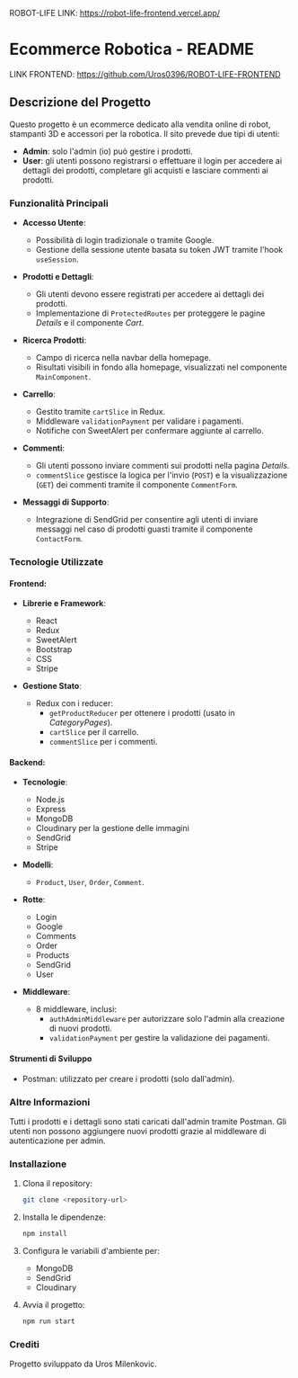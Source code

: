 ROBOT-LIFE LINK: https://robot-life-frontend.vercel.app/

# Ecommerce Robotica - README
LINK FRONTEND: https://github.com/Uros0396/ROBOT-LIFE-FRONTEND
## Descrizione del Progetto
Questo progetto è un ecommerce dedicato alla vendita online di robot, stampanti 3D e accessori per la robotica. 
Il sito prevede due tipi di utenti:
- **Admin**: solo l'admin (io) può gestire i prodotti.
- **User**: gli utenti possono registrarsi o effettuare il login per accedere ai dettagli dei prodotti, completare gli acquisti e lasciare commenti ai prodotti.

### Funzionalità Principali
- **Accesso Utente**: 
  - Possibilità di login tradizionale o tramite Google.
  - Gestione della sessione utente basata su token JWT tramite l'hook `useSession`.

- **Prodotti e Dettagli**:
  - Gli utenti devono essere registrati per accedere ai dettagli dei prodotti.
  - Implementazione di `ProtectedRoutes` per proteggere le pagine *Details* e il componente *Cart*.

- **Ricerca Prodotti**:
  - Campo di ricerca nella navbar della homepage.
  - Risultati visibili in fondo alla homepage, visualizzati nel componente `MainComponent`.

- **Carrello**:
  - Gestito tramite `cartSlice` in Redux.
  - Middleware `validationPayment` per validare i pagamenti.
  - Notifiche con SweetAlert per confermare aggiunte al carrello.

- **Commenti**:
  - Gli utenti possono inviare commenti sui prodotti nella pagina *Details*.
  - `commentSlice` gestisce la logica per l'invio (`POST`) e la visualizzazione (`GET`) dei commenti tramite il componente `CommentForm`.

- **Messaggi di Supporto**:
  - Integrazione di SendGrid per consentire agli utenti di inviare messaggi nel caso di prodotti guasti tramite il componente `ContactForm`.

### Tecnologie Utilizzate
#### Frontend:
- **Librerie e Framework**:
  - React
  - Redux
  - SweetAlert
  - Bootstrap
  - CSS
  - Stripe

- **Gestione Stato**:
  - Redux con i reducer:
    - `getProductReducer` per ottenere i prodotti (usato in *CategoryPages*).
    - `cartSlice` per il carrello.
    - `commentSlice` per i commenti.

#### Backend:
- **Tecnologie**:
  - Node.js
  - Express
  - MongoDB
  - Cloudinary per la gestione delle immagini
  - SendGrid
  - Stripe

- **Modelli**:
  - `Product`, `User`, `Order`, `Comment`.

- **Rotte**:
  - Login
  - Google
  - Comments
  - Order
  - Products
  - SendGrid
  - User

- **Middleware**:
  - 8 middleware, inclusi:
    - `authAdminMiddleware` per autorizzare solo l'admin alla creazione di nuovi prodotti.
    - `validationPayment` per gestire la validazione dei pagamenti.

#### Strumenti di Sviluppo
- Postman: utilizzato per creare i prodotti (solo dall'admin).

### Altre Informazioni
Tutti i prodotti e i dettagli sono stati caricati dall'admin tramite Postman. Gli utenti non possono aggiungere nuovi prodotti grazie al middleware di autenticazione per admin.

### Installazione
1. Clona il repository:
   ```bash
   git clone <repository-url>
   ```
2. Installa le dipendenze:
   ```bash
   npm install
   ```
3. Configura le variabili d'ambiente per:
   - MongoDB
   - SendGrid
   - Cloudinary

4. Avvia il progetto:
   ```bash
   npm run start
   ```

### Crediti
Progetto sviluppato da Uros Milenkovic.
